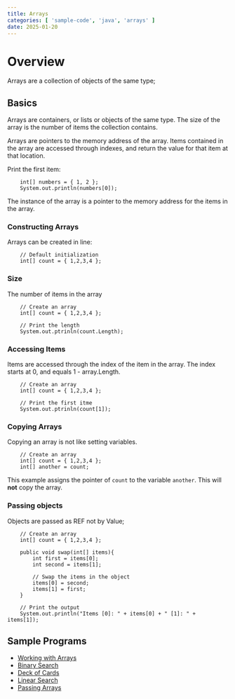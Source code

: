```yaml
---
title: Arrays
categories: [ 'sample-code', 'java', 'arrays' ]
date: 2025-01-20
---
```

# Overview

Arrays are a collection of objects of the same type;

## Basics

Arrays are containers, or lists or objects of the same type.  The size of the array is the number of items the collection contains.

Arrays are pointers to the memory address of the array.  Items contained in the array are accessed through indexes, and return the value for that item at that location.

Print the first item:

````
    int[] numbers = { 1, 2 };
    System.out.println(numbers[0]);
````

The instance of the array is a pointer to the memory address for the items in the array.

### Constructing Arrays

Arrays can be created in line:

````
    // Default initialization
    int[] count = { 1,2,3,4 };
````

### Size

The number of items in the array

````
    // Create an array
    int[] count = { 1,2,3,4 };

    // Print the length
    System.out.ptrinln(count.Length);    
````

### Accessing Items

Items are accessed through the index of the item in the array. The index starts at 0, and equals 1 - array.Length.

````
    // Create an array
    int[] count = { 1,2,3,4 };

    // Print the first itme
    System.out.ptrinln(count[1]);    
````

### Copying Arrays

Copying an array is not like setting variables. 

````
    // Create an array
    int[] count = { 1,2,3,4 };
    int[] another = count;
````
This example assigns the pointer of `count` to the variable `another`.  This will **not** copy the array.


### Passing objects

Objects are passed as REF not by Value;


````
    // Create an array
    int[] count = { 1,2,3,4 };
    
    public void swap(int[] items){
        int first = items[0];
        int second = items[1];

        // Swap the items in the object
        items[0] = second;
        items[1] = first;
    }    

    // Print the output
    System.out.println("Items [0]: " + items[0] + " [1]: " + items[1]);
````

## Sample Programs

* [Working with Arrays](../../programs/arrays/analyzenumbers)
* [Binary Search](../../programs/arrays/binarysearch)
* [Deck of Cards](../../programs/arrays/deckofcards)
* [Linear Search](../../programs/arrays/linearsearch)
* [Passing Arrays](../../programs/arrays/testpassarray)